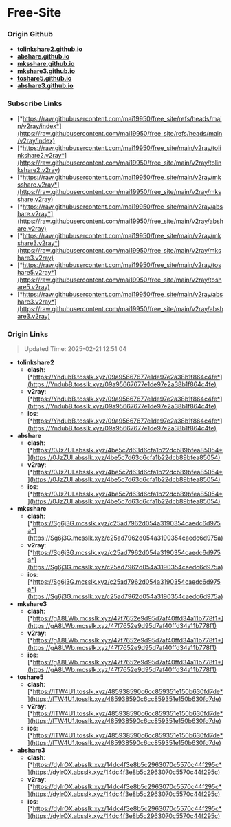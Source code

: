 # Free-Site

### Origin Github

- [**tolinkshare2.github.io**](https://github.com/tolinkshare2/tolinkshare2.github.io)
- [**abshare.github.io**](https://github.com/abshare/abshare.github.io)
- [**mksshare.github.io**](https://github.com/mksshare/mksshare.github.io)
- [**mkshare3.github.io**](https://github.com/mkshare3/mkshare3.github.io)
- [**toshare5.github.io**](https://github.com/toshare5/toshare5.github.io)
- [**abshare3.github.io**](https://github.com/abshare3/abshare3.github.io)

### Subscribe Links

- [*https://raw.githubusercontent.com/mai19950/free_site/refs/heads/main/v2ray/index*](https://raw.githubusercontent.com/mai19950/free_site/refs/heads/main/v2ray/index)
- [*https://raw.githubusercontent.com/mai19950/free_site/main/v2ray/tolinkshare2.v2ray*](https://raw.githubusercontent.com/mai19950/free_site/main/v2ray/tolinkshare2.v2ray)
- [*https://raw.githubusercontent.com/mai19950/free_site/main/v2ray/mksshare.v2ray*](https://raw.githubusercontent.com/mai19950/free_site/main/v2ray/mksshare.v2ray)
- [*https://raw.githubusercontent.com/mai19950/free_site/main/v2ray/abshare.v2ray*](https://raw.githubusercontent.com/mai19950/free_site/main/v2ray/abshare.v2ray)
- [*https://raw.githubusercontent.com/mai19950/free_site/main/v2ray/mkshare3.v2ray*](https://raw.githubusercontent.com/mai19950/free_site/main/v2ray/mkshare3.v2ray)
- [*https://raw.githubusercontent.com/mai19950/free_site/main/v2ray/toshare5.v2ray*](https://raw.githubusercontent.com/mai19950/free_site/main/v2ray/toshare5.v2ray)
- [*https://raw.githubusercontent.com/mai19950/free_site/main/v2ray/abshare3.v2ray*](https://raw.githubusercontent.com/mai19950/free_site/main/v2ray/abshare3.v2ray)

### Origin Links

> Updated Time: 2025-02-21 12:51:04

- **tolinkshare2**
  - **clash**: [*https://YndubB.tosslk.xyz/09a95667677e1de97e2a38b1f864c4fe*](https://YndubB.tosslk.xyz/09a95667677e1de97e2a38b1f864c4fe)
  - **v2ray**: [*https://YndubB.tosslk.xyz/09a95667677e1de97e2a38b1f864c4fe*](https://YndubB.tosslk.xyz/09a95667677e1de97e2a38b1f864c4fe)
  - **ios**: [*https://YndubB.tosslk.xyz/09a95667677e1de97e2a38b1f864c4fe*](https://YndubB.tosslk.xyz/09a95667677e1de97e2a38b1f864c4fe)
- **abshare**
  - **clash**: [*https://0JzZUI.absslk.xyz/4be5c7d63d6cfa1b22dcb89bfea85054*](https://0JzZUI.absslk.xyz/4be5c7d63d6cfa1b22dcb89bfea85054)
  - **v2ray**: [*https://0JzZUI.absslk.xyz/4be5c7d63d6cfa1b22dcb89bfea85054*](https://0JzZUI.absslk.xyz/4be5c7d63d6cfa1b22dcb89bfea85054)
  - **ios**: [*https://0JzZUI.absslk.xyz/4be5c7d63d6cfa1b22dcb89bfea85054*](https://0JzZUI.absslk.xyz/4be5c7d63d6cfa1b22dcb89bfea85054)
- **mksshare**
  - **clash**: [*https://Sg6j3G.mcsslk.xyz/c25ad7962d054a3190354caedc6d975a*](https://Sg6j3G.mcsslk.xyz/c25ad7962d054a3190354caedc6d975a)
  - **v2ray**: [*https://Sg6j3G.mcsslk.xyz/c25ad7962d054a3190354caedc6d975a*](https://Sg6j3G.mcsslk.xyz/c25ad7962d054a3190354caedc6d975a)
  - **ios**: [*https://Sg6j3G.mcsslk.xyz/c25ad7962d054a3190354caedc6d975a*](https://Sg6j3G.mcsslk.xyz/c25ad7962d054a3190354caedc6d975a)
- **mkshare3**
  - **clash**: [*https://gA8LWb.mcsslk.xyz/47f7652e9d95d7af40ffd34a11b778f1*](https://gA8LWb.mcsslk.xyz/47f7652e9d95d7af40ffd34a11b778f1)
  - **v2ray**: [*https://gA8LWb.mcsslk.xyz/47f7652e9d95d7af40ffd34a11b778f1*](https://gA8LWb.mcsslk.xyz/47f7652e9d95d7af40ffd34a11b778f1)
  - **ios**: [*https://gA8LWb.mcsslk.xyz/47f7652e9d95d7af40ffd34a11b778f1*](https://gA8LWb.mcsslk.xyz/47f7652e9d95d7af40ffd34a11b778f1)
- **toshare5**
  - **clash**: [*https://ITW4U1.tosslk.xyz/485938590c6cc859351e150b630fd7de*](https://ITW4U1.tosslk.xyz/485938590c6cc859351e150b630fd7de)
  - **v2ray**: [*https://ITW4U1.tosslk.xyz/485938590c6cc859351e150b630fd7de*](https://ITW4U1.tosslk.xyz/485938590c6cc859351e150b630fd7de)
  - **ios**: [*https://ITW4U1.tosslk.xyz/485938590c6cc859351e150b630fd7de*](https://ITW4U1.tosslk.xyz/485938590c6cc859351e150b630fd7de)
- **abshare3**
  - **clash**: [*https://dylrOX.absslk.xyz/14dc4f3e8b5c2963070c5570c44f295c*](https://dylrOX.absslk.xyz/14dc4f3e8b5c2963070c5570c44f295c)
  - **v2ray**: [*https://dylrOX.absslk.xyz/14dc4f3e8b5c2963070c5570c44f295c*](https://dylrOX.absslk.xyz/14dc4f3e8b5c2963070c5570c44f295c)
  - **ios**: [*https://dylrOX.absslk.xyz/14dc4f3e8b5c2963070c5570c44f295c*](https://dylrOX.absslk.xyz/14dc4f3e8b5c2963070c5570c44f295c)
